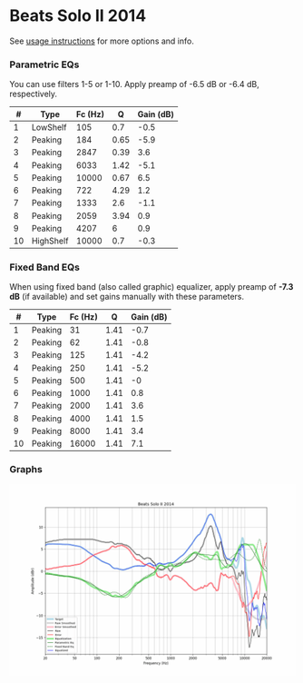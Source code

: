 # Beats Solo II 2014
See [usage instructions](https://github.com/jaakkopasanen/AutoEq#usage) for more options and info.

### Parametric EQs
You can use filters 1-5 or 1-10. Apply preamp of -6.5 dB or -6.4 dB, respectively.

|   # | Type      |   Fc (Hz) |    Q |   Gain (dB) |
|-----|-----------|-----------|------|-------------|
|   1 | LowShelf  |       105 | 0.7  |        -0.5 |
|   2 | Peaking   |       184 | 0.65 |        -5.9 |
|   3 | Peaking   |      2847 | 0.39 |         3.6 |
|   4 | Peaking   |      6033 | 1.42 |        -5.1 |
|   5 | Peaking   |     10000 | 0.67 |         6.5 |
|   6 | Peaking   |       722 | 4.29 |         1.2 |
|   7 | Peaking   |      1333 | 2.6  |        -1.1 |
|   8 | Peaking   |      2059 | 3.94 |         0.9 |
|   9 | Peaking   |      4207 | 6    |         0.9 |
|  10 | HighShelf |     10000 | 0.7  |        -0.3 |

### Fixed Band EQs
When using fixed band (also called graphic) equalizer, apply preamp of **-7.3 dB** (if available) and set gains manually with these parameters.

|   # | Type    |   Fc (Hz) |    Q |   Gain (dB) |
|-----|---------|-----------|------|-------------|
|   1 | Peaking |        31 | 1.41 |        -0.7 |
|   2 | Peaking |        62 | 1.41 |        -0.8 |
|   3 | Peaking |       125 | 1.41 |        -4.2 |
|   4 | Peaking |       250 | 1.41 |        -5.2 |
|   5 | Peaking |       500 | 1.41 |        -0   |
|   6 | Peaking |      1000 | 1.41 |         0.8 |
|   7 | Peaking |      2000 | 1.41 |         3.6 |
|   8 | Peaking |      4000 | 1.41 |         1.5 |
|   9 | Peaking |      8000 | 1.41 |         3.4 |
|  10 | Peaking |     16000 | 1.41 |         7.1 |

### Graphs
![](./Beats%20Solo%20II%202014.png)
